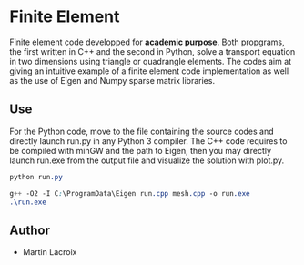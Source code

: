 # Finite Element

Finite element code developped for **academic purpose**. Both propgrams, the first written in C++ and the second in Python, solve a transport equation in two dimensions using triangle or quadrangle elements. The codes aim at giving an intuitive example of a finite element code implementation as well as the use of Eigen and Numpy sparse matrix libraries.

## Use

For the Python code, move to the file containing the source codes and directly launch run.py in any Python 3 compiler. The C++ code requires to be compiled with minGW and the path to Eigen, then you may directly launch run.exe from the output file and visualize the solution with plot.py.
```css
python run.py
```
```css
g++ -O2 -I C:\ProgramData\Eigen run.cpp mesh.cpp -o run.exe
.\run.exe
```

## Author

* Martin Lacroix
